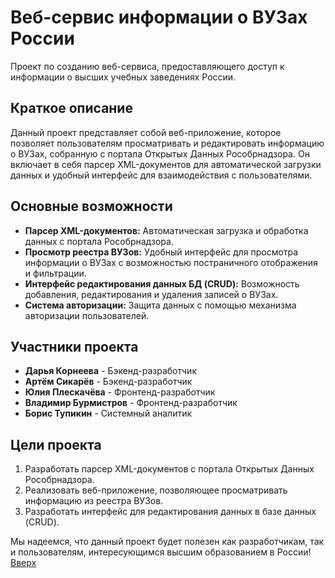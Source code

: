 <a id='anchor'></a>
# Веб-сервис информации о ВУЗах России

Проект по созданию веб-сервиса, предоставляющего доступ к информации о высших учебных заведениях России.

## Краткое описание

Данный проект представляет собой веб-приложение, которое позволяет пользователям просматривать и редактировать информацию о ВУЗах, собранную с портала Открытых Данных Рособрнадзора. Он включает в себя парсер XML-документов для автоматической загрузки данных и удобный интерфейс для взаимодействия с пользователями.

## Основные возможности

- **Парсер XML-документов:** Автоматическая загрузка и обработка данных с портала Рособрнадзора.
- **Просмотр реестра ВУЗов:** Удобный интерфейс для просмотра информации о ВУЗах с возможностью постраничного отображения и фильтрации.
- **Интерфейс редактирования данных БД (CRUD):** Возможность добавления, редактирования и удаления записей о ВУЗах.
- **Система авторизации:** Защита данных с помощью механизма авторизации пользователей.

## Участники проекта

- **Дарья Корнеева** - Бэкенд-разработчик
- **Артём Сикарёв** - Бэкенд-разработчик
- **Юлия Плескачёва** - Фронтенд-разработчик
- **Владимир Бурмистров** - Фронтенд-разработчик
- **Борис Тупикин** - Системный аналитик

## Цели проекта

1. Разработать парсер XML-документов с портала Открытых Данных Рособрнадзора.
2. Реализовать веб-приложение, позволяющее просматривать информацию из реестра ВУЗов.
3. Разработать интерфейс для редактирования данных в базе данных (CRUD).

Мы надеемся, что данный проект будет полезен как разработчикам, так и пользователям, интересующимся высшим образованием в России!
[Вверх](#anchor)
